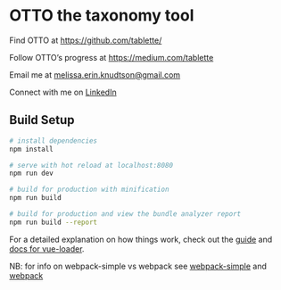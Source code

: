 # OTTO the taxonomy tool

Find OTTO at https://github.com/tablette/ 

Follow OTTO’s progress at https://medium.com/tablette

Email me at melissa.erin.knudtson@gmail.com 

Connect with me on [LinkedIn](https://www.linkedin.com/in/melissa-knudtson-91648a59)



## Build Setup

``` bash
# install dependencies
npm install

# serve with hot reload at localhost:8080
npm run dev

# build for production with minification
npm run build

# build for production and view the bundle analyzer report
npm run build --report
```

For a detailed explanation on how things work, check out the [guide](http://vuejs-templates.github.io/webpack/) and [docs for vue-loader](http://vuejs.github.io/vue-loader).

NB: for info on webpack-simple vs webpack see [webpack-simple](https://github.com/vuejs-templates/webpack-simple) and [webpack](https://github.com/vuejs-templates/webpack)
